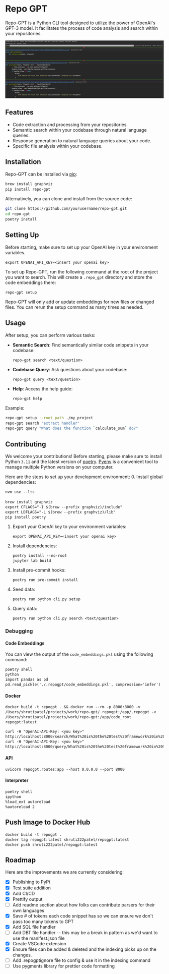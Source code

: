 # Repo GPT

Repo-GPT is a Python CLI tool designed to utilize the power of OpenAI's GPT-3 model. It facilitates the process of code analysis and search within your repositories.

![Repo-GPT in action](./imgs/example_output.png)

## Features

- Code extraction and processing from your repositories.
- Semantic search within your codebase through natural language queries.
- Response generation to natural language queries about your code.
- Specific file analysis within your codebase.

## Installation

Repo-GPT can be installed via [pip](https://pip.pypa.io/en/stable/):

```bash
brew install graphviz
pip install repo-gpt
```

Alternatively, you can clone and install from the source code:

```bash
git clone https://github.com/yourusername/repo-gpt.git
cd repo-gpt
poetry install
```

## Setting Up

Before starting, make sure to set up your OpenAI key in your environment variables.

```shell
export OPENAI_API_KEY=<insert your openai key>
```

To set up Repo-GPT, run the following command at the root of the project you want to search. This will create a `.repo_gpt` directory and store the code embeddings there:

```shell
repo-gpt setup
```

Repo-GPT will only add or update embeddings for new files or changed files. You can rerun the setup command as many times as needed.

## Usage

After setup, you can perform various tasks:

- **Semantic Search**: Find semantically similar code snippets in your codebase:

  ```shell
  repo-gpt search <text/question>
  ```

- **Codebase Query**: Ask questions about your codebase:

  ```shell
  repo-gpt query <text/question>
  ```

- **Help**: Access the help guide:

  ```shell
  repo-gpt help
  ```
Example:

```bash
repo-gpt setup --root_path ./my_project
repo-gpt search "extract handler"
repo-gpt query "What does the function `calculate_sum` do?"
```

## Contributing

We welcome your contributions! Before starting, please make sure to install Python `3.11` and the latest version of [poetry](https://python-poetry.org/docs/#installing-with-pipx). [Pyenv](https://github.com/pyenv/pyenv) is a convenient tool to manage multiple Python versions on your computer.

Here are the steps to set up your development environment:
0. Install global dependencies:

   ```shell
   nvm use --lts

   brew install graphviz
   export CFLAGS="-I $(brew --prefix graphviz)/include"
   export LDFLAGS="-L $(brew --prefix graphviz)/lib"
   pip install poetry
   ```

1. Export your OpenAI key to your environment variables:

   ```shell
   export OPENAI_API_KEY=<insert your openai key>
   ```

2. Install dependencies:

   ```shell
   poetry install --no-root
   jupyter lab build
   ```

3. Install pre-commit hooks:

   ```shell
   poetry run pre-commit install
   ```

4. Seed data:

   ```shell
   poetry run python cli.py setup
   ```

5. Query data:

   ```shell
   poetry run python cli.py search <text/question>
   ```

### Debugging
#### Code Embeddings
You can view the output of the `code_embeddings.pkl` using the following command:

```shell
poetry shell
python
import pandas as pd
pd.read_pickle('./.repogpt/code_embeddings.pkl', compression='infer')
```
#### Docker
```shell
docker build -t repogpt . && docker run --rm -p 8000:8000 -v /Users/shrutipatel/projects/work/repo-gpt/.repogpt:/app/.repogpt -v /Users/shrutipatel/projects/work/repo-gpt:/app/code_root repogpt:latest
```

```shell
curl -H "OpenAI-API-Key: <you key>" http://localhost:8000/search/What%20is%20the%20test%20framework%20in%20this%20repo%3F
curl -H "OpenAI-API-Key: <you key>" http://localhost:8000/query/What%20is%20the%20test%20framework%20in%20this%20repo%3F
```
#### API
```shell
uvicorn repogpt.routes:app --host 0.0.0.0 --port 8000
```

#### Interpreter
```shell
poetry shell
ipython
%load_ext autoreload
%autoreload 2
```

## Push Image to Docker Hub
```shell
docker build -t repogpt .
docker tag repogpt:latest shruti222patel/repogpt:latest
docker push shruti222patel/repogpt:latest
```

## Roadmap

Here are the improvements we are currently considering:

- [X] Publishing to PyPi
- [X] Test suite addition
- [X] Add CI/CD
- [X] Prettify output
- [ ] Add readme section about how folks can contribute parsers for their own languages
- [X] Save # of tokens each code snippet has so we can ensure we don't pass too many tokens to GPT
- [X] Add SQL file handler
- [ ] Add DBT file handler -- this may be a break in pattern as we'd want to use the manifest.json file
- [X] Create VSCode extension
- [X] Ensure files can be added & deleted and the indexing picks up on the changes.
- [ ] Add .repogptignore file to config & use it in the indexing command
- [ ] Use pygments library for prettier code formatting
